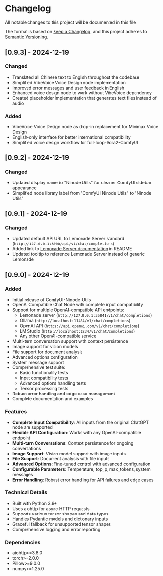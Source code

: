 # Changelog

All notable changes to this project will be documented in this file.

The format is based on [Keep a Changelog](https://keepachangelog.com/en/1.0.0/),
and this project adheres to [Semantic Versioning](https://semver.org/spec/v2.0.0.html).

## [0.9.3] - 2024-12-19

### Changed
- Translated all Chinese text to English throughout the codebase
- Simplified VibeVoice Voice Design node implementation
- Improved error messages and user feedback in English
- Enhanced voice design node to work without VibeVoice dependency
- Created placeholder implementation that generates text files instead of audio

### Added
- VibeVoice Voice Design node as drop-in replacement for Minimax Voice Design
- English-only interface for better international compatibility
- Simplified voice design workflow for full-loop-Sora2-ComfyUI

## [0.9.2] - 2024-12-19

### Changed
- Updated display name to "Ninode Utils" for cleaner ComfyUI sidebar appearance
- Simplified node library label from "ComfyUI Ninode Utils" to "Ninode Utils"

## [0.9.1] - 2024-12-19

### Changed
- Updated default API URL to Lemonade Server standard (`http://127.0.0.1:8000/api/v1/chat/completions`)
- Added link to [Lemonade Server documentation](https://lemonade-server.ai/docs/server) in README
- Updated tooltip to reference Lemonade Server instead of generic Lemonade

## [0.9.0] - 2024-12-19

### Added
- Initial release of ComfyUI-Ninode-Utils
- OpenAI Compatible Chat Node with complete input compatibility
- Support for multiple OpenAI-compatible API endpoints:
  - Lemonade server (`http://127.0.0.1:35841/v1/chat/completions`)
  - Ollama (`http://localhost:11434/v1/chat/completions`)
  - OpenAI API (`https://api.openai.com/v1/chat/completions`)
  - LM Studio (`http://localhost:1234/v1/chat/completions`)
  - Any other OpenAI-compatible service
- Multi-turn conversation support with context persistence
- Image support for vision models
- File support for document analysis
- Advanced options configuration
- System message support
- Comprehensive test suite:
  - Basic functionality tests
  - Input compatibility tests
  - Advanced options handling tests
  - Tensor processing tests
- Robust error handling and edge case management
- Complete documentation and examples

### Features
- **Complete Input Compatibility**: All inputs from the original ChatGPT node are supported
- **Flexible API Configuration**: Works with any OpenAI-compatible endpoint
- **Multi-turn Conversations**: Context persistence for ongoing conversations
- **Image Support**: Vision model support with image inputs
- **File Support**: Document analysis with file inputs
- **Advanced Options**: Fine-tuned control with advanced configuration
- **Configurable Parameters**: Temperature, top_p, max_tokens, system messages
- **Error Handling**: Robust error handling for API failures and edge cases

### Technical Details
- Built with Python 3.9+
- Uses aiohttp for async HTTP requests
- Supports various tensor shapes and data types
- Handles Pydantic models and dictionary inputs
- Graceful fallback for unsupported tensor shapes
- Comprehensive logging and error reporting

### Dependencies
- aiohttp>=3.8.0
- torch>=2.0.0
- Pillow>=9.0.0
- numpy>=1.25.0
